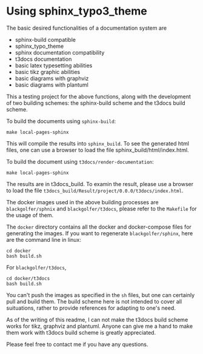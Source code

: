 # Using sphinx_typo3_theme

The basic desired functionalities of a documentation system are
- sphinx-build compatible
- sphinx_typo_theme
- sphinx documentation compatibility
- t3docs documentation
- basic latex typesetting abilities
- basic tikz graphic abilities
- basic diagrams with graphviz
- basic diagrams with plantuml

This a testing project for the above functions, along with the development of two building schemes: the sphinx-build scheme and the t3docs build scheme.

To build the documents using `sphinx-build`:
```shell
make local-pages-sphinx
```
This will compile the results into `sphinx_build`. To see the generated html files,
one can use a browser to load the file sphinx_build/html/index.html.

To build the document using `t3docs/render-documentation`:
```shell
make local-pages-sphinx
```
The results are in t3docs_build. To examin the result, please use a browser to load the file
`t3docs_build/Result/project/0.0.0/t3docs/index.html`.

The docker images used in the above building processes are `blackgolfer/sphnix` and `blackgolfer/t3docs`, please refer to the `Makefile` for the usage of them.

The `docker` directory contains all the docker and docker-compose files for generating the images. If you want to regenerate `blackgolfer/sphinx`, here are the command line in linux:
```shell
cd docker
bash build.sh
```

For `blackgolfer/t3docs`,
```shell
cd docker/t3docs
bash build.sh
```

You can't push the images as specified in the `sh` files, but one can certainly pull and build them. The build scheme here is not intended to cover all suituations, rather to provide references for adapting to one's need.

As of the writing of this readme, I can not make the t3docs build scheme works for tikz, graphviz and plantuml. Anyone can give me a hand to make them work with t3docs build scheme is greatly appreciated.

Please feel free to contact me if you have any questions.
